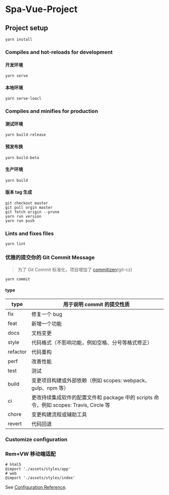 # Spa-Vue-Project

## Project setup

```
yarn install
```

### Compiles and hot-reloads for development

#### 开发环境

```
yarn serve
```

#### 本地环境

```
yarn serve-loacl
```

### Compiles and minifies for production

#### 测试环境

```
yarn build-release
```

#### 预发布换

```
yarn build-beta
```

#### 生产环境

```
yarn build
```

#### 版本 tag 生成

```
git checkout master
git pull orgin master
git fetch origin --prune
yarn run version
yarn run push
```

### Lints and fixes files

```
yarn lint
```

### 优雅的提交你的 Git Commit Message

> 为了 Git Commit 标准化，项目增加了 [commitizen](https://github.com/commitizen/cz-cli)(git-cz)

```
yarn commit
```

#### type

| type     | 用于说明 commit 的提交性质                                                             |
| -------- | -------------------------------------------------------------------------------------- |
| fix      | 修复一个 bug                                                                           |
| feat     | 新增一个功能                                                                           |
| docs     | 文档变更                                                                               |
| style    | 代码格式（不影响功能，例如空格、分号等格式修正）                                       |
| refactor | 代码重构                                                                               |
| perf     | 改善性能                                                                               |
| test     | 测试                                                                                   |
| build    | 变更项目构建或外部依赖（例如 scopes: webpack、gulp、npm 等）                           |
| ci       | 更改持续集成软件的配置文件和 package 中的 scripts 命令，例如 scopes: Travis, Circle 等 |
| chore    | 变更构建流程或辅助工具                                                                 |
| revert   | 代码回退                                                                               |

### Customize configuration

### Rem+VW 移动端适配

```
# html5
@import './assets/styles/app'
# web
@import './assets/styles/index'
```

See [Configuration Reference](https://cli.vuejs.org/config/).
